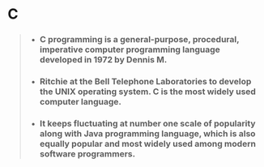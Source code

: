 # C 
> - ### C programming is a general-purpose, procedural, imperative computer programming language developed in 1972 by Dennis M. 
> - ### Ritchie at the Bell Telephone Laboratories to develop the UNIX operating system. C is the most widely used computer language. 
> - ### It keeps fluctuating at number one scale of popularity along with Java programming language, which is also equally popular and most widely used among modern software programmers.
